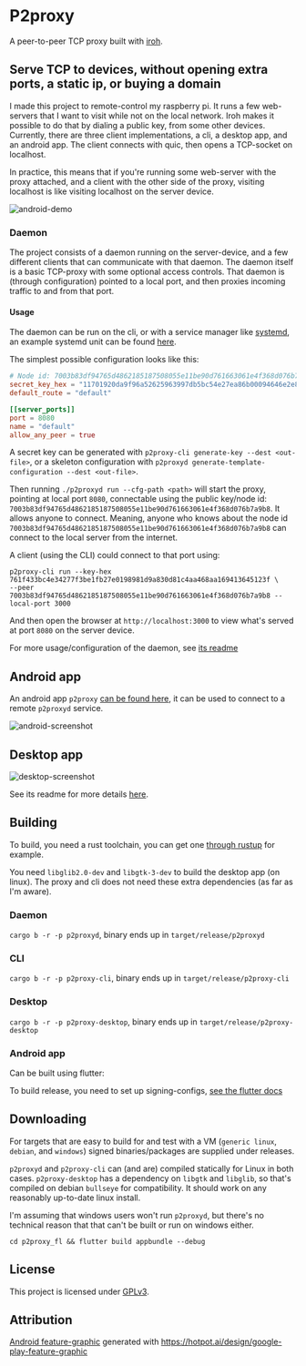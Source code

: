 # P2proxy

A peer-to-peer TCP proxy built with [iroh](https://github.com/n0-computer/iroh).

## Serve TCP to devices, without opening extra ports, a static ip, or buying a domain

I made this project to remote-control my raspberry pi. It runs a few web-servers that I want to
visit while not on the local network. Iroh makes it possible to do that by dialing a public key,
from some other devices. Currently, there are three client implementations, a cli, a desktop app, and an
android app. The client connects with quic, then opens a TCP-socket on localhost.

In practice, this means that if you're running some web-server with the proxy attached, and a client with
the other side of the proxy, visiting localhost is like visiting localhost on the server device.

![android-demo](./assets/images/android-demo.gif)

### Daemon

The project consists of a daemon running on the server-device, and a few different clients that can
communicate with that daemon. The daemon itself is a basic TCP-proxy with some optional access controls.
That daemon is (through configuration) pointed to a local port, and then proxies incoming traffic to and from
that port.

#### Usage

The daemon can be run on the cli, or with a service manager like [systemd](https://systemd.io/), an example
systemd unit can be found [here](assets/p2proxyd.service).

The simplest possible configuration looks like this:

```toml
# Node id: 7003b83df94765d4862185187508055e11be90d761663061e4f368d076b7a9b8
secret_key_hex = "11701920da9f96a52625963997db5bc54e27ea86b00094646e2e860c4a8fa796"
default_route = "default"

[[server_ports]]
port = 8080
name = "default"
allow_any_peer = true
```

A secret key can be generated with `p2proxy-cli generate-key --dest <out-file>`,
or a skeleton configuration with `p2proxyd generate-template-configuration --dest <out-file>`.

Then running `./p2proxyd run --cfg-path <path>` will start the proxy, pointing at local port `8080`,
connectable using the public key/node id:
`7003b83df94765d4862185187508055e11be90d761663061e4f368d076b7a9b8`. It allows anyone to connect. Meaning,
anyone who knows about the node id `7003b83df94765d4862185187508055e11be90d761663061e4f368d076b7a9b8` can
connect to the local server from the internet.

A client (using the CLI) could connect to that port using:

```shell
p2proxy-cli run --key-hex 761f433bc4e34277f3be1fb27e0198981d9a830d81c4aa468aa169413645123f \
--peer 7003b83df94765d4862185187508055e11be90d761663061e4f368d076b7a9b8 --local-port 3000
```

And then open the browser at `http://localhost:3000` to view what's served at port `8080` on the server device.

For more usage/configuration of the daemon, see [its readme](./p2proxyd/Readme.md)

## Android app

An android app `p2proxy` [can be found here](https://play.google.com/store/apps/details?id=dev.mgrass.p2proxy),
it can be used to connect to a remote `p2proxyd` service.

![android-screenshot](assets/images/android.png)

## Desktop app

![desktop-screenshot](assets/images/demo-proxy-desktop.png)

See its readme for more details [here](./p2proxy-desktop/Readme.md).

## Building

To build, you need a rust toolchain, you can get one [through rustup](https://rust-lang.org/tools/install/) for
example.

You need `libglib2.0-dev` and `libgtk-3-dev` to build the desktop app (on linux). The proxy and cli does not need these
extra dependencies (as far as I'm aware).

### Daemon

`cargo b -r -p p2proxyd`, binary ends up in `target/release/p2proxyd`

### CLI

`cargo b -r -p p2proxy-cli`, binary ends up in `target/release/p2proxy-cli`

### Desktop

`cargo b -r -p p2proxy-desktop`, binary ends up in `target/release/p2proxy-desktop`

### Android app

Can be built using flutter:

To build release, you need to set up signing-configs,
[see the flutter docs](https://docs.flutter.dev/deployment/android#configure-signing-in-gradle)

## Downloading

For targets that are easy to build for and test with a VM (`generic linux`, `debian`, and `windows`) signed
binaries/packages
are supplied under releases.

`p2proxyd` and `p2proxy-cli` can (and are) compiled statically for Linux in both cases. `p2proxy-desktop` has a
dependency on `libgtk` and `libglib`, so that's compiled on debian `bullseye` for compatibility. It should work
on any reasonably up-to-date linux install.

I'm assuming that windows users won't run `p2proxyd`, but there's no technical reason that that can't be built
or run on windows either.

```shell
cd p2proxy_fl && flutter build appbundle --debug
```

## License

This project is licensed under [GPLv3](./LICENSE).

## Attribution

[Android feature-graphic](assets/images/android-feature.png) generated
with https://hotpot.ai/design/google-play-feature-graphic